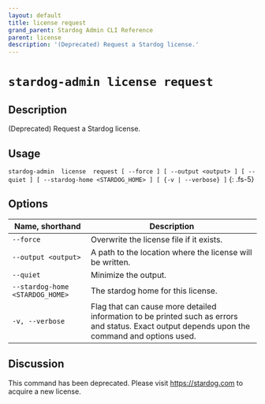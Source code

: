 ```yaml
---
layout: default
title: license request
grand_parent: Stardog Admin CLI Reference
parent: license
description: '(Deprecated) Request a Stardog license.'
---
```


#  `stardog-admin license request` 
## Description
(Deprecated) Request a Stardog license.<br>
## Usage
`stardog-admin  license  request [ --force ] [ --output <output> ] [ --quiet ] [ --stardog-home <STARDOG_HOME> ] [ {-v | --verbose} ]`
{: .fs-5}
## Options

Name, shorthand | Description 
---|---
`--force` | Overwrite the license file if it exists.
`--output <output>` | A path to the location where the license will be written.
`--quiet` | Minimize the output.
`--stardog-home <STARDOG_HOME>` | The stardog home for this license.
`-v, --verbose` | Flag that can cause more detailed information to be printed such as errors and status. Exact output depends upon the command and options used.

## Discussion
This command has been deprecated. Please visit https://stardog.com to acquire a new license. 

